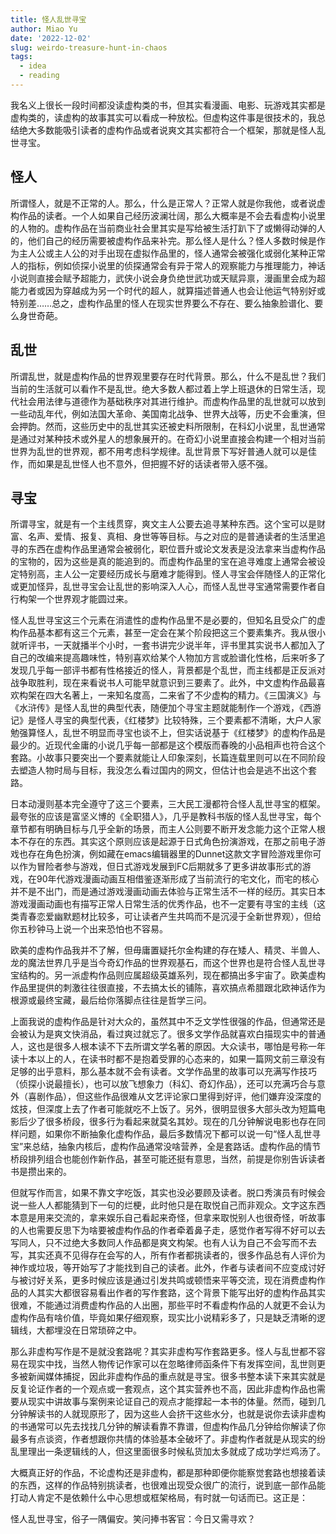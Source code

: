 ```yaml
---
title: 怪人乱世寻宝
author: Miao Yu
date: '2022-12-02'
slug: weirdo-treasure-hunt-in-chaos
tags:
  - idea
  - reading
---
```


我名义上很长一段时间都没读虚构类的书，但其实看漫画、电影、玩游戏其实都是虚构类的，读虚构的故事其实可以看成一种放松。但虚构这件事是很技术的，我总结绝大多数能吸引读者的虚构作品或者说爽文其实都符合一个框架，那就是怪人乱世寻宝。

## 怪人

所谓怪人，就是不正常的人。那么，什么是正常人？正常人就是你我他，或者说虚构作品的读者。一个人如果自己经历波澜壮阔，那么大概率是不会去看虚构小说里的人物的。虚构作品在当前商业社会里其实是写给被生活打趴下了或懒得动弹的人的，他们自己的经历需要被虚构作品来补完。那么怪人是什么？怪人多数时候是作为主人公或主人公的对手出现在虚拟作品里的，怪人通常会被强化或弱化某种正常人的指标，例如侦探小说里的侦探通常会有异于常人的观察能力与推理能力，神话小说则直接会赋予超能力，武侠小说会身负绝世武功或天赋异禀，漫画里会成为超能力者或因为穿越成为另一个时代的超人，就算描述普通人也会让他运气特别好或特别差……总之，虚构作品里的怪人在现实世界要么不存在、要么抽象脸谱化、要么身世奇葩。

## 乱世

所谓乱世，就是虚构作品的世界观里要存在时代背景。那么，什么不是乱世？我们当前的生活就可以看作不是乱世。绝大多数人都过着上学上班退休的日常生活，现代社会用法律与道德作为基础秩序对其进行维护。而虚构作品里的乱世就可以放到一些动乱年代，例如法国大革命、美国南北战争、世界大战等，历史不会重演，但会押韵。然而，这些历史中的乱世其实还被史料所限制，在科幻小说里，乱世通常是通过对某种技术或外星人的想象展开的。在奇幻小说里直接会构建一个相对当前世界为乱世的世界观，都不用考虑科学规律。乱世背景下写好普通人就可以是佳作，而如果是乱世怪人也不意外，但把握不好的话读者带入感不强。

## 寻宝

所谓寻宝，就是有一个主线贯穿，爽文主人公要去追寻某种东西。这个宝可以是财富、名声、爱情、报复、真相、身世等等目标。与之对应的是普通读者的生活里追寻的东西在虚构作品里通常会被弱化，职位晋升或论文发表是没法拿来当虚构作品的宝物的，因为这些是真的能追到的。而虚构作品里的宝在追寻难度上通常会被设定特别高，主人公一定要经历成长与磨难才能得到。怪人寻宝会伴随怪人的正常化或更加怪异，乱世寻宝会让乱世的影响深入人心，而怪人乱世寻宝通常需要作者自行构架一个世界观才能圆过来。

怪人乱世寻宝这三个元素在消遣性的虚构作品里不是必要的，但知名且受众广的虚构作品基本都有这三个元素，甚至一定会在某个阶段把这三个要素集齐。我从很小就听评书，一天就播半个小时，一套书讲完少说半年，评书里其实说书人都加入了自己的改编来提高趣味性，特别喜欢给某个人物加方言或脸谱化性格，后来听多了发现几乎每一部评书都有性格接近的怪人，背景都是个乱世，而主线都是正反派对战争取胜利，现在来看说书人可能早就意识到三要素了。此外，中文虚构作品最喜欢构架在四大名著上，一来知名度高，二来省了不少虚构的精力。《三国演义》与《水浒传》是怪人乱世的典型代表，随便加个寻宝主题就能制作一个游戏，《西游记》是怪人寻宝的典型代表，《红楼梦》比较特殊，三个要素都不清晰，大户人家勉强算怪人，乱世不明显而寻宝也谈不上，但实话说基于《红楼梦》的虚构作品是最少的。近现代金庸的小说几乎每一部都是这个模版而春晚的小品相声也符合这个套路。小故事只要突出一个要素就能让人印象深刻，长篇连载里则可以在不同阶段去塑造人物时局与目标，我没怎么看过国内的网文，但估计也会是逃不出这个套路。

日本动漫则基本完全遵守了这三个要素，三大民工漫都符合怪人乱世寻宝的框架。最夸张的应该是富坚义博的《全职猎人》，几乎是教科书版的怪人乱世寻宝，每个章节都有明确目标与几乎全新的场景，而主人公则要不断开发念能力这个正常人根本不存在的东西。其实这个原则应该是起源于日式角色扮演游戏，在那之前电子游戏也存在角色扮演，例如藏在emacs编辑器里的Dunnet这款文字冒险游戏里你可以作为冒险者参与游戏，但日式游戏发展到FC后期就多了更多讲故事形式的游戏，在90年代游戏漫画动画互相借鉴逐渐形成了当前流行的宅文化，而宅的核心并不是不出门，而是通过游戏漫画动画去体验与正常生活不一样的经历。其实日本游戏漫画动画也有描写正常人日常生活的优秀作品，也不一定要有寻宝的主线（这类青春恋爱幽默题材比较多，可让读者产生共鸣而不是沉浸于全新世界观），但给你五秒钟马上说一个出来恐怕也不容易。

欧美的虚构作品我并不了解，但毋庸置疑托尔金构建的存在矮人、精灵、半兽人、龙的魔法世界几乎是当今奇幻作品的世界观基石，而这个世界也是符合怪人乱世寻宝结构的。另一派虚构作品则应属超级英雄系列，现在都搞出多宇宙了。欧美虚构作品里提供的刺激往往很直接，不去搞太长的铺陈，喜欢搞点希腊跟北欧神话作为根源或最终宝藏，最后给你落脚点往往是哲学三问。

上面我说的虚构作品是针对大众的，虽然其中不乏文学性很强的作品，但通常还是会被认为是爽文快消品，看过爽过就忘了。很多文学作品就喜欢白描现实中的普通人，这也是很多人根本读不下去所谓文学名著的原因。大众读书，哪怕是号称一年读十本以上的人，在读书时都不是抱着受罪的心态来的，如果一篇网文前三章没有足够的出乎意料，那么基本就不会有读者。文学作品里的故事可以充满写作技巧（侦探小说最擅长），也可以放飞想象力（科幻、奇幻作品），还可以充满巧合与意外（喜剧作品），但这些作品很难从文艺评论家口里得到好评，他们嫌弃没深度的炫技，但深度上去了作者可能就吃不上饭了。另外，很明显很多大部头改为短篇电影后少了很多桥段，很多行为看起来就莫名其妙。现在的几分钟解说电影也存在同样问题，如果你不断抽象化虚构作品，最后多数情况下都可以说一句“怪人乱世寻宝”来总结，抽象内核后，虚构作品通常没啥营养，全是套路话。虚构作品的情节桥段排列组合也能创作新作品，甚至可能还挺有意思，当然，前提是你别告诉读者书是攒出来的。

但就写作而言，如果不靠文字吃饭，其实也没必要顾及读者。脱口秀演员有时候会说一些人人都能猜到下一句的烂梗，此时他只是在取悦自己而非观众。文字这东西本意是用来交流的，拿来娱乐自己看起来奇怪，但拿来取悦别人也很奇怪，听故事的人也需要反思下为啥要被虚构作品的作者牵着鼻子走，感觉作者写得不好可以去写同人，只不过绝大多数同人作品都是爽文构架。也有人认为自己不会写而不去写，其实还真不见得存在会写的人，所有作者都挑读者的，很多作品总有人评价为神作或垃圾，等开始写了才能找到自己的读者。此外，作者与读者间不应变成讨好与被讨好关系，更多时候应该是通过引发共鸣或顿悟来平等交流，现在消费虚构作品的人其实大都很容易看出作者的写作套路，这个背景下能写出好的虚构作品其实很难，不能通过消费虚构作品的人出圈，那些平时不看虚构作品的人就更不会认为虚构作品有啥价值，毕竟如果仔细观察，现实比小说精彩多了，只是缺乏清晰的逻辑线，大都埋没在日常琐碎之中。

那么非虚构写作是不是就没套路呢？其实非虚构写作套路更多。怪人与乱世都不容易在现实中找，当然人物传记作家可以在忽略律师函条件下有发挥空间，乱世则更多被新闻媒体捕捉，因此非虚构作品的重点就是寻宝。很多书整本读下来其实就是反复论证作者的一个观点或一套观点，这个其实营养也不高，因此非虚构作品也需要从现实中讲故事与案例来论证自己的观点才能撑起一本书的体量。然而，碰到几分钟解读书的人就现原形了，因为这些人会挤干这些水分，也就是说你去读非虚构的书通常可以先去找找几分钟的解读看靠不靠谱，但虚构作品几分钟给你解读了你最多有点谈资，作者想跟你共情的体验基本全破坏了。非虚构作者就是从现实的纷乱里理出一条逻辑线的人，但这里面很多时候私货加太多就成了成功学烂鸡汤了。

大概真正好的作品，不论虚构还是非虚构，都是那种即便你能察觉套路也想接着读的东西，这样的作品特别挑读者，也很难出现受众很广的流行，说到底一部作品能打动人肯定不是依赖什么中心思想或框架格局，有时就一句话而已。这正是：

怪人乱世寻宝，俗子一隅偏安。笑问捧书客官：今日又需寻欢？
